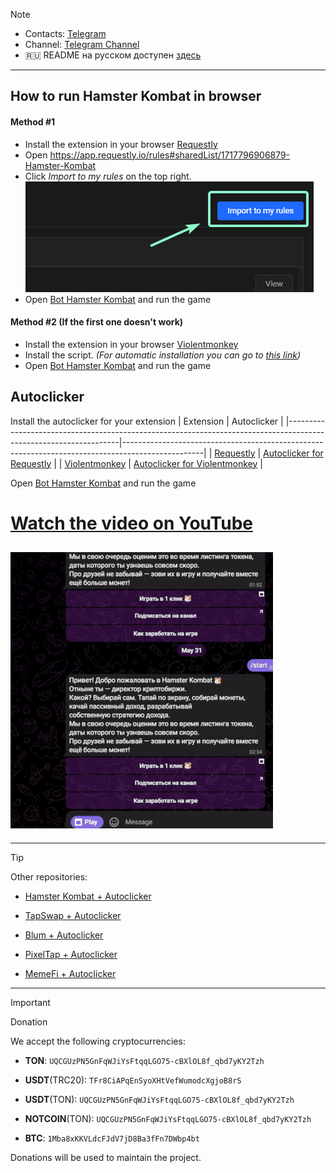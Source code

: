 > [!NOTE]
> - Contacts: [Telegram](https://t.me/mudachyo)
> - Channel: [Telegram Channel](https://t.me/shopalenka) 
> - 🇷🇺 README на русском доступен [здесь](README.md)
---
## How to run Hamster Kombat in browser 
#### Method #1
- Install the extension in your browser [Requestly](https://chromewebstore.google.com/detail/requestly-intercept-modif/mdnleldcmiljblolnjhpnblkcekpdkpa)
- Open https://app.requestly.io/rules#sharedList/1717796906879-Hamster-Kombat
- Click _Import to my rules_ on the top right. ![Import to my rules](import.png)
- Open [Bot Hamster Kombat](https://web.telegram.org/k/#?tgaddr=tg%3A%2F%2Fresolve%3Fdomain%3Dhamster_kombat_bot%26appname%3Dstart%26startapp%3DkentId2475526) and run the game

#### Method #2 (If the first one doesn't work)
- Install the extension in your browser [Violentmonkey](https://chromewebstore.google.com/detail/violentmonkey/jinjaccalgkegednnccohejagnlnfdag)
- Install the script. _(For automatic installation you can go to  [this link](https://github.com/mudachyo/Hamster-Kombat/raw/main/hamster-kombat.user.js))_
- Open [Bot Hamster Kombat](https://web.telegram.org/k/#?tgaddr=tg%3A%2F%2Fresolve%3Fdomain%3Dhamster_kombat_bot%26appname%3Dstart%26startapp%3DkentId2475526) and run the game

## Autoclicker
Install the autoclicker for your extension
| Extension                                                                                                       | Autoclicker                                                                                       |
|------------------------------------------------------------------------------------------------------------------|--------------------------------------------------------------------------------------------------|
| [Requestly](https://chromewebstore.google.com/detail/requestly-intercept-modif/mdnleldcmiljblolnjhpnblkcekpdkpa) | [Autoclicker for Requestly](https://app.requestly.io/rules#sharedList/1717897316858-HK-Autoclicker) |
| [Violentmonkey](https://chromewebstore.google.com/detail/violentmonkey/jinjaccalgkegednnccohejagnlnfdag)         | [Autoclicker for Violentmonkey](https://github.com/mudachyo/Hamster-Kombat/raw/main/hamster-autoclicker.user.js)         |

Open [Bot Hamster Kombat](https://web.telegram.org/k/#?tgaddr=tg%3A%2F%2Fresolve%3Fdomain%3Dhamster_kombat_bot%26appname%3Dstart%26startapp%3DkentId2475526) and run the game
# [Watch the video on YouTube](https://www.youtube.com/watch?v=eZtkSSh8IMc)
## ![Result](result.gif)
---
> [!TIP]
> Other repositories:
> 
> - [Hamster Kombat + Autoclicker](https://github.com/mudachyo/Hamster-Kombat)
> 
> - [TapSwap + Autoclicker](https://github.com/mudachyo/TapSwap)
> 
> - [Blum + Autoclicker](https://github.com/mudachyo/Blum)
>
> - [PixelTap + Autoclicker](https://github.com/mudachyo/PixelTap)
> 
> - [MemeFi + Autoclicker](https://github.com/mudachyo/MemeFi-Coin)
---
> [!IMPORTANT] 
> Donation
> 
> We accept the following cryptocurrencies:
> 
> - **TON**: `UQCGUzPN5GnFqWJiYsFtqqLGO75-cBXlOL8f_qbd7yKY2Tzh`
> 
> - **USDT**(TRC20): `TFr8CiAPqEnSyoXHtVefWumodcXgjoB8rS`
> 
> - **USDT**(TON): `UQCGUzPN5GnFqWJiYsFtqqLGO75-cBXlOL8f_qbd7yKY2Tzh`
> 
> - **NOTCOIN**(TON): `UQCGUzPN5GnFqWJiYsFtqqLGO75-cBXlOL8f_qbd7yKY2Tzh`
> 
> - **BTC**: `1Mba8xKKVLdcFJdV7jD8Ba3fFn7DWbp4bt`
> 
> Donations will be used to maintain the project.